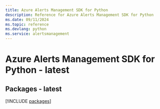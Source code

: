 ```yaml
---
title: Azure Alerts Management SDK for Python
description: Reference for Azure Alerts Management SDK for Python
ms.date: 09/11/2024
ms.topic: reference
ms.devlang: python
ms.service: alertsmanagement
---
```

# Azure Alerts Management SDK for Python - latest
## Packages - latest
[!INCLUDE [packages](alerts-management-index.md)]